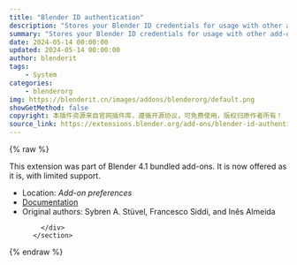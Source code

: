 ```yaml
---
title: "Blender ID authentication"
description: "Stores your Blender ID credentials for usage with other add-ons"
summary: "Stores your Blender ID credentials for usage with other add-ons"
date: 2024-05-14 00:00:00
updated: 2024-05-14 00:00:00
author: blenderit
tags: 
    - System
categories:
    - blenderorg
img: https://blenderit.cn/images/addons/blenderorg/default.png
showGetMethod: false
copyright: 本插件资源来自官网插件库，遵循开源协议，可免费使用，版权归原作者所有！
source_link: https://extensions.blender.org/add-ons/blender-id-authentication/
---
```


{% raw %}
<section id="about" class="mt-3">
            <div class="box style-rich-text">
              <p>This extension was part of Blender 4.1 bundled add-ons.
It is now offered as it is, with limited support.</p>
<ul>
<li>Location: <em>Add-on preferences</em></li>
<li><a rel="nofollow noopener noreferrer external" target="_blank" href="https://docs.blender.org/manual/en/4.1//addons/system/blender_id.html">Documentation</a></li>
<li>Original authors: Sybren A. Stüvel, Francesco Siddi, and Inês Almeida</li>
</ul>

            </div>
          </section>
<div style="display: none">blenderorg</div>
{% endraw %}